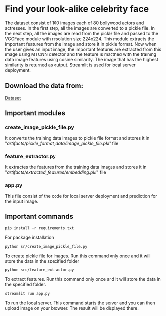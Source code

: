 # Find your look-alike celebrity face 

The dataset consist of 100 images each of 80 bollywood actors and actresses. In the first step, all the images are converted to a pickle file. In the next step, all the images are read from the pickle file and passed to the VGGFace module with resolution size 224x224. This module extracts the important features from the image and store it in pickle format. Now when the user gives an input image, the important features are extracted from this image using MTCNN detector and the feature is macthed with the training data image features using cosine similarity. The image that has the highest similarity is returned as output. Streamlit is used for local server deployment.

## Download the data from: 
[Dataset](https://www.kaggle.com/sushilyadav1998/bollywood-celeb-localized-face-dataset)

## Important modules

### create_image_pickle_file.py
It converts the training data images to pickle file format and stores it in "*artifacts/pickle_format_data/image_pickle_file.pkl*" file

### feature_extractor.py
It extractes the features from the training data images and stores it in "*artifacts/extracted_features/embedding.pkl*" file 

### app.py
This file consist of the code for local server deployment and prediction for the input image.

## Important commands
```
pip install -r requirements.txt
```
For package installation 

```
python sr/create_image_pickle_file.py
```
To create pickle file for images. Run this command only once and it will store the data in the specified folder

```
python src/feature_extractor.py
```
To extract features. Run this command only once and it will store the data in the specified folder.

```
streamlit run app.py
```
To run the local server. This command starts the server and you can then upload image on your browser. The result will be displayed there.